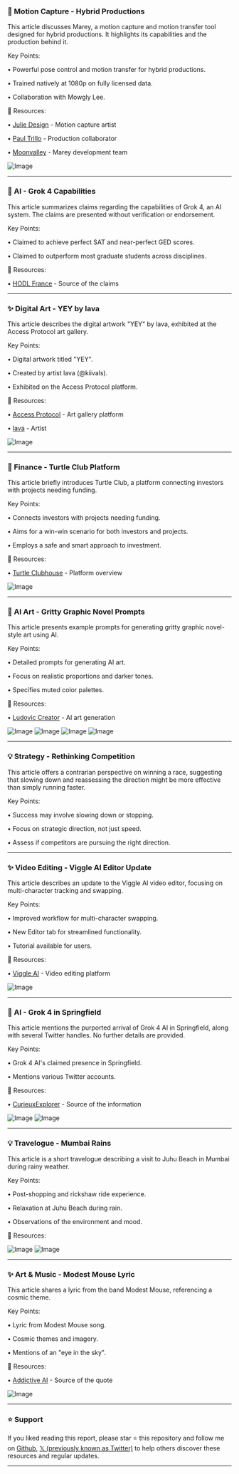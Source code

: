 ### 🤖 Motion Capture - Hybrid Productions

This article discusses Marey, a motion capture and motion transfer tool designed for hybrid productions.  It highlights its capabilities and the production behind it.

Key Points:

• Powerful pose control and motion transfer for hybrid productions.


• Trained natively at 1080p on fully licensed data.


• Collaboration with Mowgly Lee.


🔗 Resources:

• [Julie Design](https://x.com/juliewdesign_) -  Motion capture artist


• [Paul Trillo](https://x.com/paultrillo) -  Production collaborator


• [Moonvalley](https://x.com/moonvalley) -  Marey development team


![Image](https://pbs.twimg.com/amplify_video_thumb/1943020769480679424/img/grvUobcv5QM_c4tV.jpg)


---

### 🤖 AI - Grok 4 Capabilities

This article summarizes claims regarding the capabilities of Grok 4, an AI system.  The claims are presented without verification or endorsement.

Key Points:

• Claimed to achieve perfect SAT and near-perfect GED scores.


• Claimed to outperform most graduate students across disciplines.


🔗 Resources:

• [HODL France](https://x.com/HODLFrance) - Source of the claims


---

### ✨ Digital Art - YEY by lava

This article describes the digital artwork "YEY" by lava, exhibited at the Access Protocol art gallery.

Key Points:

• Digital artwork titled "YEY".


• Created by artist lava (@kiivals).


• Exhibited on the Access Protocol platform.


🔗 Resources:

• [Access Protocol](https://hub.accessprotocol.co) - Art gallery platform


• [lava](https://x.com/kiivals) -  Artist


![Image](https://t.co/OKpaiX49wK)


---

### 🚀 Finance - Turtle Club Platform

This article briefly introduces Turtle Club, a platform connecting investors with projects needing funding.

Key Points:

• Connects investors with projects needing funding.


• Aims for a win-win scenario for both investors and projects.


• Employs a safe and smart approach to investment.


🔗 Resources:

• [Turtle Clubhouse](https://x.com/turtleclubhouse) - Platform overview


![Image](https://pbs.twimg.com/media/GveHaeGakAMeLop?format=jpg&name=900x900)


---

### 🤖 AI Art - Gritty Graphic Novel Prompts

This article presents example prompts for generating gritty graphic novel-style art using AI.

Key Points:

• Detailed prompts for generating AI art.


• Focus on realistic proportions and darker tones.


• Specifies muted color palettes.


🔗 Resources:

• [Ludovic Creator](https://x.com/LudovicCreator) -  AI art generation


![Image](https://pbs.twimg.com/media/GvUEaHcXQAAc29e?format=jpg&name=360x360)
![Image](https://pbs.twimg.com/media/GvUEaVdWAAIsIwB?format=jpg&name=360x360)
![Image](https://pbs.twimg.com/media/GvUEammW4AAx5zT?format=jpg&name=360x360)
![Image](https://pbs.twimg.com/media/GvUEbZFXIAEy0WD?format=jpg&name=360x360)


---

### 💡 Strategy - Rethinking Competition

This article offers a contrarian perspective on winning a race, suggesting that slowing down and reassessing the direction might be more effective than simply running faster.

Key Points:

•  Success may involve slowing down or stopping.


•  Focus on strategic direction, not just speed.


•  Assess if competitors are pursuing the right direction.


---

### ✨ Video Editing - Viggle AI Editor Update

This article describes an update to the Viggle AI video editor, focusing on multi-character tracking and swapping.

Key Points:

• Improved workflow for multi-character swapping.


•  New Editor tab for streamlined functionality.


•  Tutorial available for users.



🔗 Resources:

• [Viggle AI](https://x.com/ViggleAI) - Video editing platform


![Image](https://pbs.twimg.com/amplify_video_thumb/1943141209381478400/img/Psl-i2c2293sWhsM.jpg)


---

### 🤖 AI - Grok 4 in Springfield

This article mentions the purported arrival of Grok 4 AI in Springfield, along with several Twitter handles.  No further details are provided.

Key Points:

• Grok 4 AI's claimed presence in Springfield.


•  Mentions various Twitter accounts.


🔗 Resources:

• [CurieuxExplorer](https://x.com/CurieuxExplorer) - Source of the information


![Image](https://pbs.twimg.com/amplify_video_thumb/1942978649084297216/img/jweWxhiXAuXdOcG5.jpg)
![Image](https://pbs.twimg.com/amplify_video_thumb/1942591417206890496/img/A99Lt6CXuSp1duYP?format=jpg&name=240x240)



---

### 💡 Travelogue - Mumbai Rains

This article is a short travelogue describing a visit to Juhu Beach in Mumbai during rainy weather.


Key Points:

•  Post-shopping and rickshaw ride experience.


•  Relaxation at Juhu Beach during rain.


•  Observations of the environment and mood.


🔗 Resources:


![Image](https://pbs.twimg.com/amplify_video_thumb/1942943704911683584/img/xJ9XPoeC6RzqMCmQ.jpg)
![Image](https://pbs.twimg.com/amplify_video_thumb/1942939694146404352/img/eUtZlzhk_Ozdl_Wk?format=jpg&name=240x240)


---

### ✨  Art & Music - Modest Mouse Lyric

This article shares a lyric from the band Modest Mouse, referencing a cosmic theme.

Key Points:

• Lyric from Modest Mouse song.


•  Cosmic themes and imagery.


•  Mentions of an "eye in the sky".


🔗 Resources:

• [Addictive AI](https://x.com/AddictiveAI) - Source of the quote


![Image](https://pbs.twimg.com/media/Gvd2fswW8AAbZvH?format=jpg&name=900x900)


---

### ⭐️ Support

If you liked reading this report, please star ⭐️ this repository and follow me on [Github](https://github.com/Drix10), [𝕏 (previously known as Twitter)](https://x.com/DRIX_10_) to help others discover these resources and regular updates.

---